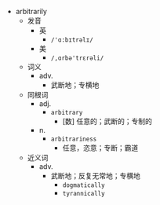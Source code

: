 - arbitrarily
  - 发音
    - 英
      - `/'ɑ:bɪtrəlɪ/`
    - 美
      - `/,ɑrbə'trɛrəli/`
  - 词义
    - adv.
      - 武断地；专横地
  - 同根词
    - adj.
      - `arbitrary`
        - [数] 任意的；武断的；专制的
    - n.
      - `arbitrariness`
        - 任意，恣意；专断；霸道
  - 近义词
    - adv.
      - 武断地；反复无常地；专横地
        - `dogmatically`
        - `tyrannically`
